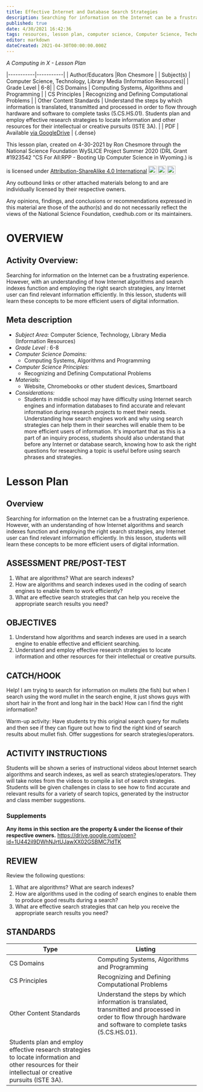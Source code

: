 ```yaml
---
title: Effective Internet and Database Search Strategies
description: Searching for information on the Internet can be a frustrating experience. However, with an understanding of how Internet algorithms and search indexes function and employing the right search strategies, any Internet user can find relevant information efficiently. In this lesson, students will learn these concepts to be more efficient users of digital information.
published: true
date: 4/30/2021 16:42:36
tags: resources, lesson plan, computer science, Computer Science, Technology, Library Media (Information Resources) 
editor: markdown
dateCreated: 2021-04-30T00:00:00.000Z
---
```

*A Computing in X - Lesson Plan*

|-----------|-----------|
| Author/Educators |Ron Chesmore |
| Subject(s) | Computer Science, Technology, Library Media (Information Resources)|
| Grade Level | 6-8|
| CS Domains | Computing Systems, Algorithms and Programming |
| CS Principles | Recognizing and Defining Computational Problems |
| Other Content Standards | Understand the steps by which information is translated, transmitted and processed in order to flow through hardware and software to complete tasks (5.CS.HS.01). 
Students plan and employ effective research strategies to locate information and other resources for their intellectual or creative pursuits (ISTE 3A). | 
| PDF | Available [via GoogleDrive]() |
{.dense}






This lesson plan, created on 4-30-2021 by Ron Chesmore through the National Science Foundation WySLICE Project Summer 2020 (DRL Grant #1923542 "CS For All:RPP - Booting Up Computer Science in Wyoming.) is  <p xmlns:cc="http://creativecommons.org/ns#" >  is licensed under <a href="http://creativecommons.org/licenses/by-sa/4.0/?ref=chooser-v1" target="_blank" rel="license noopener noreferrer" style="display:inline-block;">Attribution-ShareAlike 4.0 International<img style="height:22px!important;margin-left:3px;vertical-align:text-bottom;" src="https://mirrors.creativecommons.org/presskit/icons/cc.svg?ref=chooser-v1"><img style="height:22px!important;margin-left:3px;vertical-align:text-bottom;" src="https://mirrors.creativecommons.org/presskit/icons/by.svg?ref=chooser-v1"><img style="height:22px!important;margin-left:3px;vertical-align:text-bottom;" src="https://mirrors.creativecommons.org/presskit/icons/sa.svg?ref=chooser-v1"></a></p>


Any outbound links or other attached materials belong to and are individually licensed by their respective owners. 


Any opinions, findings, and conclusions or recommendations expressed in this material are those of the author(s) and do not necessarily reflect the views of the National Science Foundation, cxedhub.com or its maintainers.


# OVERVIEW
## Activity Overview:  
Searching for information on the Internet can be a frustrating experience. However, with an understanding of how Internet algorithms and search indexes function and employing the right search strategies, any Internet user can find relevant information efficiently. In this lesson, students will learn these concepts to be more efficient users of digital information.
## Meta description
+ *Subject Area:* Computer Science, Technology, Library Media (Information Resources) 
+ *Grade Level :* 6-8 
+ *Computer Science Domains:*
   + Computing Systems, Algorithms and Programming
+ *Computer Science Principles:*
   + Recognizing and Defining Computational Problems
+ *Materials:* 
   + Website, Chromebooks or other student devices, Smartboard
+ *Considerations:*
   + Students in middle school may have difficulty using Internet search engines and information databases to find accurate and relevant information during research projects to meet their needs. Understanding how search engines work and why using search strategies can help them in their searches will enable them to be more efficient users of information. It's important that as this is a part of an inquiry process, students should also understand that before any Internet or database search, knowing how to ask the right questions for researching a topic is useful before using search phrases and strategies.


# Lesson Plan
## Overview
Searching for information on the Internet can be a frustrating experience. However, with an understanding of how Internet algorithms and search indexes function and employing the right search strategies, any Internet user can find relevant information efficiently. In this lesson, students will learn these concepts to be more efficient users of digital information.
## ASSESSMENT PRE/POST-TEST
1. What are algorithms? What are search indexes?  
2. How are algorithms and search indexes used in the coding of search engines to enable them to work efficiently? 
3. What are effective search strategies that can help you receive the appropriate search results you need?
## OBJECTIVES
1. Understand how algorithms and search indexes are used in a search engine to enable effective and efficient searching. 
2. Understand and employ effective research strategies to locate information and other resources for their intellectual or creative pursuits.


## CATCH/HOOK
Help! I am trying to search for information on mullets (the fish) but when I search using the word mullet in the search engine, it just shows guys with short hair in the front and long hair in the back! How can I find the right information? 


Warm-up activity: Have students try this original search query for mullets and then see if they can figure out how to find the right kind of search results about mullet fish. Offer suggestions for search strategies/operators.


## ACTIVITY INSTRUCTIONS
Students will be shown a series of instructional videos about Internet search algorithms and search indexes, as well as search strategies/operators. They will take notes from the videos to compile a list of search strategies. Students will be given challenges in class to see how to find accurate and relevant results for a variety of search topics, generated by the instructor and class member suggestions.


### Supplements
**Any items in this section are the property & under the license of their respective owners.**
https://drive.google.com/open?id=1U442iI9DWhNJrtUJawXX02GSBMC7ldTK




## REVIEW
Review the following questions: 
1. What are algorithms? What are search indexes?  
2. How are algorithms used in the coding of search engines to enable them to produce good results during a search? 
3. What are effective search strategies that can help you receive the appropriate search results you need?
## STANDARDS        
| Type | Listing | 
|-----------|-----------|
| CS Domains  | Computing Systems, Algorithms and Programming|
| CS Principles   | Recognizing and Defining Computational Problems|
| Other Content Standards | Understand the steps by which information is translated, transmitted and processed in order to flow through hardware and software to complete tasks (5.CS.HS.01). 
Students plan and employ effective research strategies to locate information and other resources for their intellectual or creative pursuits (ISTE 3A).  |